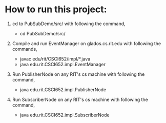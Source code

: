 # How to run this project:

1. cd to PubSubDemo/src/ with following the command,
   * cd PubSubDemo/src/

2. Compile and run EventManager on glados.cs.rit.edu with following the commands,
   * javac edu/rit/CSCI652/impl/*.java
   * java edu.rit.CSCI652.impl.EventManager

3. Run PublisherNode on any RIT's cs machine with following the command,
   * java edu.rit.CSCI652.impl.PublisherNode

4. Run SubscriberNode on any RIT's cs machine with following the command,
   * java edu.rit.CSCI652.impl.SubscriberNode
